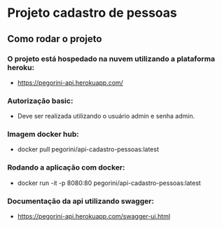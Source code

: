 # Projeto cadastro de pessoas


## Como rodar o projeto

### O projeto está hospedado na nuvem utilizando a plataforma heroku:
 - https://pegorini-api.herokuapp.com/
 
 
### Autorização basic:
 - Deve ser realizada utilizando o usuário admin e senha admin.

### Imagem docker hub:
  - docker pull pegorini/api-cadastro-pessoas:latest

### Rodando a aplicação com docker:
   - docker run -it -p 8080:80 pegorini/api-cadastro-pessoas:latest


### Documentação da api utilizando swagger:
  - https://pegorini-api.herokuapp.com/swagger-ui.html





